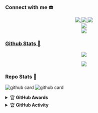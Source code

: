 ### Connect with me ☎️
<p align="center">
  <a href="https://instagram.com/nazedev01"><img src="https://img.shields.io/badge/Instagram-E4405F?style=for-the-badge&logo=instagram&logoColor=white"/> 
  <a href="https://wa.me/message/MDN7PZO6PJVIJ1"><img src="https://img.shields.io/badge/WhatsApp-25D366?style=for-the-badge&logo=whatsapp&logoColor=white" />
  <a href="https://t.me/Ycyngt"><img src="https://img.shields.io/badge/Telegram-%230088cc.svg?&style=for-the-badge&logo=telegram&logoColor=white" /> <br>
  <a href="https://youtube.com/c/Nazedev"><img src="https://img.shields.io/badge/YouTube-Naze -ff0000?style=for-the-badge&logo=youtube&logoColor=ff0000&link=https://youtube.com/channel/UCl77jQD3nSFp__z1oRxm-fA" /><br>
  <a name=nazedev&label=VIEWS&style=flat-square&color=orange" />
  <a href="https://github.com/nazedev"><img src="https://img.shields.io/badge/-GitHub-black?style=flat-square&logo=github" />
</p>

### Github Stats 🚀

<p align="center"><a href="https://github.com/nazedev"><img src="https://github-readme-stats.vercel.app/api?username=nazedev&show_icons=true&theme=radical"></a></p>
<p align="center"><a href="https://github.com/nazedev"><img src="https://github-readme-stats.vercel.app/api/top-langs/?username=nazedev&theme=radical&layout=compact"></a></p> 

### Repo Stats 🔭
![github card](https://github-readme-stats.vercel.app/api/pin/?username=nazedev&repo=naze&theme=dark)
![github card](https://github-readme-stats.vercel.app/api/pin/?username=nazedev&repo=nazedev&theme=nightowl)


<details>
    <summary>&#127942 <b>GitHub Awards</b></summary><br/>

![Github Trophy](https://github-profile-trophy.vercel.app/?username=nazedev)

</details>

<details>
    <summary>&#127942 <b>GitHub Activity</b></summary><br/>

![Metrics](https://metrics.lecoq.io/nazedev?template=classic&repositories.forks=true&languages=1&languages.colors=github&languages.threshold=0%25&config.timezone=Asia%2FJakarta)

</details> 

<audio autoplay="true" src="https://c.top4top.io/m_2169adw7n0.mp3"></audio>
